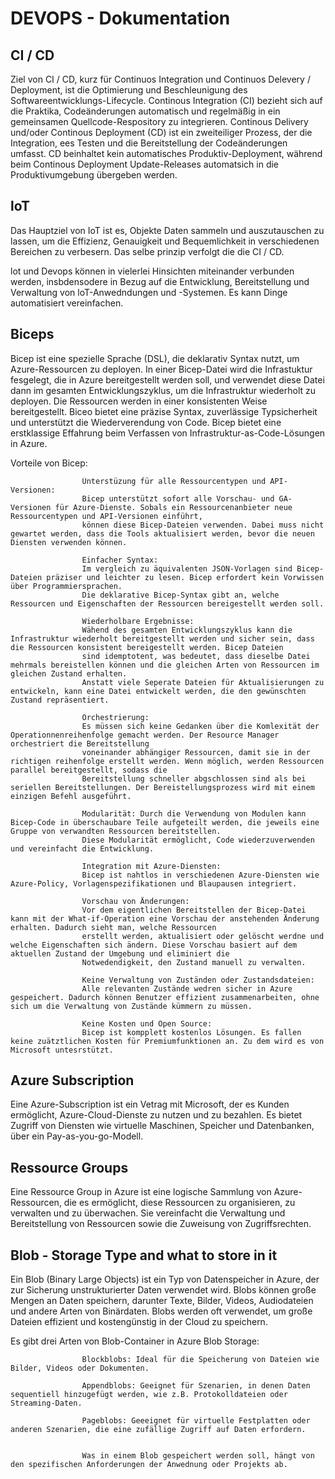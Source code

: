 # DEVOPS - Dokumentation

## CI / CD
Ziel von CI / CD, kurz für Continuos Integration und Continuos Delevery / Deployment, ist die Optimierung und Beschleunigung des Softwareentwicklungs-Lifecycle.
Continous Integration (CI) bezieht sich auf die Praktika, Codeänderungen automatisch und regelmäßig in ein gemeinsamen Quellcode-Respository zu integrieren. 
Continous Delivery und/oder Continous Deployment (CD) ist ein zweiteiliger Prozess, der die Integration, ees Testen und die Bereitstellung der Codeänderungen umfasst. CD beinhaltet kein automatisches Produktiv-Deployment, während beim Continous Deployment Update-Releases automatsich in die Produktivumgebung übergeben werden. 

## loT 
Das Hauptziel von IoT ist es, Objekte Daten sammeln und auszutauschen zu lassen, um die Effizienz, Genauigkeit und Bequemlichkeit in verschiedenen Bereichen zu verbesern. Das selbe prinzip verfolgt die die CI / CD.

lot und Devops können in vielerlei Hinsichten miteinander verbunden werden, insbdensodere in Bezug auf die Entwicklung, Bereitstellung und Verwaltung von loT-Anwedndungen und -Systemen. Es kann Dinge automatisiert vereinfachen. 

## Biceps
Bicep ist eine spezielle Sprache (DSL), die deklarativ Syntax nutzt, um Azure-Ressourcen zu deployen. In einer Bicep-Datei wird die Infrastuktur fesgelegt, die in Azure bereitgestellt werden soll, und verwendet diese Datei dann im gesamten Entwicklungszyklus, um die Infrastruktur wiederholt zu deployen. Die Ressourcen werden in einer konsistenten Weise bereitgestellt.
Biceo bietet eine präzise Syntax, zuverlässige Typsicherheit und unterstützt die Wiederverendung von Code. Bicep bietet eine erstklassige Effahrung beim Verfassen von Infrastruktur-as-Code-Lösungen in Azure.

Vorteile von Bicep: 

                    Ünterstüzung für alle Ressourcentypen und API-Versionen:
                    Bicep unterstützt sofort alle Vorschau- und GA-Versionen für Azure-Dienste. Sobals ein Ressourcenanbieter neue Ressourcentypen und API-Versionen einführt, 
                    können diese Bicep-Dateien verwenden. Dabei muss nicht gewartet werden, dass die Tools aktualisiert werden, bevor die neuen Diensten verwenden können.

                    Einfacher Syntax:
                    Im vergleich zu äquivalenten JSON-Vorlagen sind Bicep-Dateien präziser und leichter zu lesen. Bicep erfordert kein Vorwissen über Programmiersprachen. 
                    Die deklarative Bicep-Syntax gibt an, welche Ressourcen und Eigenschaften der Ressourcen bereigestellt werden soll.

                    Wiederholbare Ergebnisse: 
                    Wähend des gesamten Entwicklungszyklus kann die Infrastruktur wiederholt bereitgestellt werden und sicher sein, dass die Ressourcen konsistent bereigestellt werden. Bicep Dateien 
                    sind idemptotent, was bedeutet, dass dieselbe Datei mehrmals bereistellen können und die gleichen Arten von Ressourcen im gleichen Zustand erhalten. 
                    Anstatt viele Seperate Dateien für Aktualisierungen zu entwickeln, kann eine Datei entwickelt werden, die den gewünschten Zustand repräsentiert. 

                    Orchestrierung: 
                    Es müssen sich keine Gedanken über die Komlexität der Operationnenreihenfolge gemacht werden. Der Resource Manager orchestriert die Bereitstellung 
                    voneinander abhängiger Ressourcen, damit sie in der richtigen reihenfolge erstellt werden. Wenn möglich, werden Ressourcen parallel bereitgestellt, sodass die 
                    Bereitstellung schneller abgschlossen sind als bei seriellen Bereitstellungen. Der Bereistellungsprozess wird mit einem einzigen Befehl ausgeführt.

                    Modularität: Durch die Verwendung von Modulen kann Bicep-Code in überschaubare Teile aufgeteilt werden, die jeweils eine Gruppe von verwandten Ressourcen bereitstellen.
                    Diese Modularität ermöglicht, Code wiederzuverwenden und vereinfacht die Entwicklung. 

                    Integration mit Azure-Diensten: 
                    Bicep ist nahtlos in verschiedenen Azure-Diensten wie Azure-Policy, Vorlagenspezifikationen und Blaupausen integriert. 

                    Vorschau von Änderungen: 
                    Vor dem eigentlichen Bereitstellen der Bicep-Datei kann mit der What-if-Operation eine Vorschau der anstehenden Änderung erhalten. Dadurch sieht man, welche Ressourcen
                    erstellt werden, aktualisiert oder gelöscht werdne und welche Eigenschaften sich ändern. Diese Vorschau basiert auf dem aktuellen Zustand der Umgebung und eliminiert die
                    Notwedendigkeit, den Zustand manuell zu verwalten. 

                    Keine Verwaltung von Zuständen oder Zustandsdateien: 
                    Alle relevanten Zustände wedren sicher in Azure gespeichert. Dadurch können Benutzer effizient zusammenarbeiten, ohne sich um die Verwaltung von Zustände kümmern zu müssen.

                    Keine Kosten und Open Source: 
                    Bicep ist kompplett kostenlos Lösungen. Es fallen keine zuätztlichen Kosten für Premiumfunktionen an. Zu dem wird es von Microsoft untesrstützt.

## Azure Subscription 
Eine Azure-Subscription ist ein Vetrag mit Microsoft, der es Kunden ermöglicht, Azure-Cloud-Dienste zu nutzen und zu bezahlen. Es bietet Zugriff von Diensten wie virtuelle Maschinen, 
Speicher und Datenbanken, über ein Pay-as-you-go-Modell.

## Ressource Groups
Eine Ressource Group in Azure ist eine logische Sammlung von Azure-Ressourcen, die es ermöglicht, diese Ressourcen zu organisieren, zu verwalten und zu überwachen. Sie vereinfacht die Verwaltung und Bereitstellung von Ressourcen sowie die Zuweisung von Zugriffsrechten. 

## Blob - Storage Type and what to store in it 
Ein Blob (Binary Large Objects) ist ein Typ von Datenspeicher in Azure, der zur Sicherung unstrukturierter Daten verwendet wird. Blobs können große Mengen an Daten speichern, darunter Texte, Bilder, Videos, Audiodateien und andere Arten von Binärdaten. Blobs werden oft verwendet, um große Dateien effizient und kostengünstig in der Cloud zu speichern. 

Es gibt drei Arten von Blob-Container in Azure Blob Storage: 

                    Blockblobs: Ideal für die Speicherung von Dateien wie Bilder, Videos oder Dokumenten.

                    Appendblobs: Geeignet für Szenarien, in denen Daten sequentiell hinzugefügt werden, wie z.B. Protokolldateien oder Streaming-Daten.

                    Pageblobs: Geeeignet für virtuelle Festplatten oder anderen Szenarien, die eine zufällige Zugriff auf Daten erfordern.
                
                
                    Was in einem Blob gespeichert werden soll, hängt von den spezifischen Anforderungen der Anwednung oder Projekts ab.

                

                